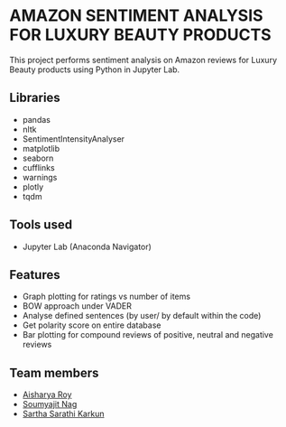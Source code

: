 # AMAZON SENTIMENT ANALYSIS FOR LUXURY BEAUTY PRODUCTS

This project performs sentiment analysis on Amazon reviews for Luxury Beauty products using Python in Jupyter Lab. 


## Libraries

- pandas
- nltk
- SentimentIntensityAnalyser
- matplotlib
- seaborn
- cufflinks
- warnings
- plotly
- tqdm


## Tools used 
- Jupyter Lab (Anaconda Navigator)


## Features

- Graph plotting for ratings vs number of items
- BOW approach under VADER
- Analyse defined sentences (by user/ by default within the code)
- Get polarity score on entire database
- Bar plotting for compound reviews of positive, neutral and negative reviews


## Team members

- [Aisharya Roy](https://www.linkedin.com/in/aisharya-roy-2b00421b0/)
- [Soumyajit Nag](https://www.linkedin.com/in/soumyajitnag1803/)
- [Sartha Sarathi Karkun](https://www.linkedin.com/in/sartha-sarathi-karkun-542977282/)